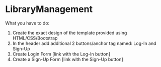 # LibraryManagement

What you have to do:
  1. Create the exact design of the template provided using HTML/CSS/Bootstrap
  2. In the header add additional 2 buttons/anchor tag named: Log-In and Sign-Up
  3. Create Login Form [link with the Log-In button]
  4. Create a Sign-Up Form [link with the Sign-Up button]
  
  
